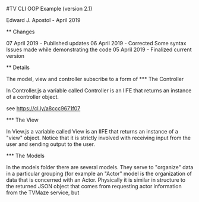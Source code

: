 #TV CLI OOP Example (version 2.1)

Edward J. Apostol - April 2019

** Changes

07 April 2019 - Published updates
06 April 2019 - Corrected Some syntax Issues made while demonstrating the code
05 April 2019 - Finalized current version


** Details

The model, view and controller subscribe to a form of
*** The Controller

In Controller.js a variable called Controller is an IIFE that returns an instance of a controller object.

see https://cl.ly/a8ccc9671f07


*** The View

In View.js a variable called View is an IIFE that returns an instance of a "view" object. Notice that it is strictly involved with receiving input from the user and sending output to the user.


*** The Models

In the models folder there are several models. They serve to "organize" data in a particular grouping (for example an "Actor" model is the organization of data that is concerned with an Actor. Physically it is similar in structure to the returned JSON object that comes from requesting actor information from the TVMaze service, but
